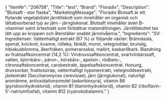 {
  "ItemNr": "206758",
  "Title": "test",
  "Brand": "Floradix",
  "Description": "Blutsaft - stor flaska",
  "MarketingMessage": "Floradix Blutsaft är ett flytande vegetabiliskt järntillskott som innehåller en organisk och lättabsorberad typ av järn - järnglukonat. Blutsaft innehåller även B- vitaminer samt örtextrakt som förbättrar matsmältningen. Järntillskottet tas lätt upp av kroppen och återställer snabbt järnnivåerna.",
  "Ingredients": "SV: Ingredienser: Vattenhaltigt extrakt (67 %) ur följande växter: Brännässla, spenat, kvickrot, kvanne, rölleka, fänkål, morot, vetegroddar, brunalg, hibiskusblomma, åkerfräken, pomeransskal, malört, kaskarillbark. Blandning av fruktsaftkoncentrat (14,2 %): Vindruvssaftkoncentrat, svartvinbärssaft, vatten, björnbärs-, päron-, körsbärs-, apelsin-, rödbets-, citronsaftskoncentrat, carobextrakt, äppelsaftskoncentrat. Honung, druvsocker, fruktossirap, vattenhaltigt nyponextrakt, vetegroddsextrakt, jästextrakt (Saccharomyces cerevisiae), järn (järnglukonat), naturligt aromämne, antioxidationsmedel (askorbinsyra), vitamin B6 (pyridoxinhydroklorid), vitamin B1 (tiaminhydroklorid), vitamin B2 (riboflavin-5'-natriumfosfat), vitamin B12 (cyanokobalamin)."
}